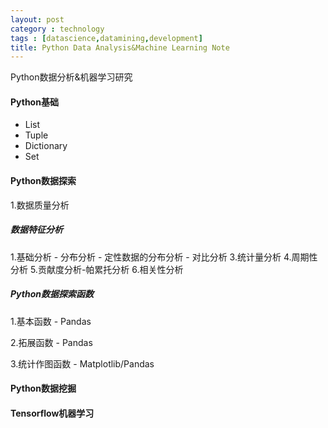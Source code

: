 ```yaml
---
layout: post
category : technology
tags : [datascience,datamining,development]
title: Python Data Analysis&Machine Learning Note
---
```


Python数据分析&机器学习研究


#### Python基础

- List
- Tuple
- Dictionary
- Set

#### Python数据探索

1.数据质量分析

	

##### 数据特征分析

1.基础分析
	- 分布分析
	- 定性数据的分布分析
	- 对比分析
3.统计量分析
4.周期性分析
5.贡献度分析-帕累托分析
6.相关性分析

##### Python数据探索函数

1.基本函数 - Pandas

2.拓展函数 - Pandas

3.统计作图函数 - Matplotlib/Pandas

#### Python数据挖掘


#### Tensorflow机器学习



